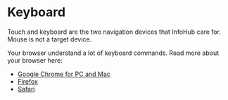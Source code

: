 # Keyboard
Touch and keyboard are the two navigation devices that InfoHub care for. Mouse is not a target device.

Your browser understand a lot of keyboard commands. Read more about your browser here: 
* [Google Chrome for PC and Mac](https://support.google.com/chrome/answer/157179?hl=en)
* [Firefox](https://support.mozilla.org/en-US/kb/keyboard-shortcuts-perform-firefox-tasks-quickly)
* [Safari](https://support.apple.com/en-gb/guide/safari/cpsh003/mac)
